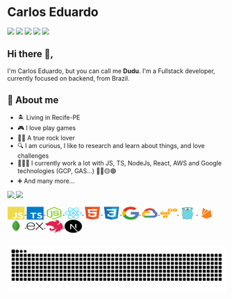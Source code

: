 # Carlos Eduardo

<a href="https://api.whatsapp.com/send?phone=5581998646719"><img src="https://img.shields.io/badge/WhatsApp-25D366?style=for-the-badge&logo=whatsapp&logoColor=white"></a>
<a href="https://www.linkedin.com/in/carlos-eduardo-7240ab142"><img src="https://img.shields.io/badge/linkedin-0077B5.svg?style=for-the-badge&logo=linkedin&logoColor=white"></a>
<a href="https://www.instagram.com/duducode/"><img src="https://img.shields.io/badge/instagram-E4405F.svg?style=for-the-badge&logo=instagram&logoColor=white"></a>
<a href="mailto:dudsjrsilva@gmail.com"><img src="https://img.shields.io/badge/e‑mail-D14836.svg?style=for-the-badge&logo=GMail&logoColor=white"></a>
<a href="https://dev.to/ehduardu"><img src="https://img.shields.io/badge/dev.to-0A0A0A?style=for-the-badge&logo=dev.to&logoColor=white"></a>
</br>

## Hi there 👋,

I'm Carlos Eduardo, but you can call me **Dudu**. I'm a Fullstack developer, currently focused on backend, from Brazil.

## 🧐 About me

- 🏝️ Living in Recife-PE
- 🎮 I love play games
- 🤘🏻 A true rock lover
- 🔍 I am curious, I like to research and learn about things, and love challenges
- 👨🏻‍💻 I currently work a lot with JS, TS, NodeJs, React, AWS and Google technologies (GCP, GAS...) 🔵🔴🟡🟢
- ➕ And many more...

 <div>
  <a href="https://github.com/ehduardu">
  <img height="180em" src="https://github-readme-stats.vercel.app/api?username=ehduardu&show_icons=true&theme=dracula&include_all_commits=true&count_private=true"/>
  <img height="180em" src="https://github-readme-stats.vercel.app/api/top-langs/?username=ehduardu&layout=compact&langs_count=16&theme=dracula"/>
<div>
<div style="display: inline_block"><br>
  <img align="center" alt="Dudu-Js" height="30" width="40" src="https://raw.githubusercontent.com/devicons/devicon/master/icons/javascript/javascript-plain.svg">
  <img align="center" alt="Dudu-Ts" height="30" width="40" src="https://raw.githubusercontent.com/devicons/devicon/master/icons/typescript/typescript-plain.svg">
  <img align="center" alt="Dudu-Node" height="30" width="40" src="https://raw.githubusercontent.com/devicons/devicon/master/icons/nodejs/nodejs-original.svg">
  <img align="center" alt="Dudu-React" height="30" width="40" src="https://raw.githubusercontent.com/devicons/devicon/master/icons/react/react-original.svg">
  <img align="center" alt="Dudu-HTML" height="30" width="40" src="https://raw.githubusercontent.com/devicons/devicon/master/icons/html5/html5-original.svg">
  <img align="center" alt="Dudu-CSS" height="30" width="40" src="https://raw.githubusercontent.com/devicons/devicon/master/icons/css3/css3-original.svg">
  <img align="center" alt="Dudu-Google" height="30" width="40" src="https://raw.githubusercontent.com/devicons/devicon/master/icons/google/google-original.svg">
  <img align="center" alt="Dudu-GCP" height="30" width="40" src="https://raw.githubusercontent.com/devicons/devicon/master/icons/googlecloud/googlecloud-original.svg">
  <img align="center" alt="Dudu-AWS" height="30" width="40" src="https://raw.githubusercontent.com/devicons/devicon/master/icons/amazonwebservices/amazonwebservices-original.svg">
  <img align="center" alt="Dudu-Go" height="30" width="40" src="https://raw.githubusercontent.com/devicons/devicon/master/icons/go/go-original.svg">
  <img align="center" alt="Dudu-Firebase" height="30" width="40" src="https://raw.githubusercontent.com/devicons/devicon/master/icons/firebase/firebase-plain.svg">
  <img align="center" alt="Dudu-Firebase" height="30" width="40" src="https://raw.githubusercontent.com/devicons/devicon/master/icons/mongodb/mongodb-original.svg">
  <img align="center" alt="Dudu-Firebase" height="30" width="40" src="https://raw.githubusercontent.com/devicons/devicon/master/icons/express/express-original.svg">
  <img align="center" alt="Dudu-Firebase" height="30" width="40" src="https://raw.githubusercontent.com/devicons/devicon/master/icons/nestjs/nestjs-plain.svg">
  <img align="center" alt="Dudu-Firebase" height="30" width="40" src="https://raw.githubusercontent.com/devicons/devicon/master/icons/nextjs/nextjs-original.svg">
</div>
  
  ##
 
<div>

![Snake animation](https://github.com/ehduardu/ehduardu/blob/output/github-contribution-grid-snake.svg)

</div>
